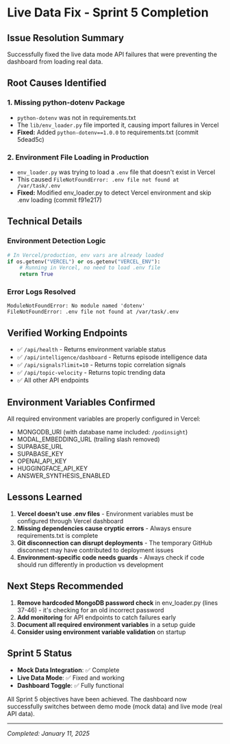 # Live Data Fix - Sprint 5 Completion

## Issue Resolution Summary
Successfully fixed the live data mode API failures that were preventing the dashboard from loading real data.

## Root Causes Identified

### 1. Missing python-dotenv Package
- `python-dotenv` was not in requirements.txt
- The `lib/env_loader.py` file imported it, causing import failures in Vercel
- **Fixed:** Added `python-dotenv==1.0.0` to requirements.txt (commit 5dead5c)

### 2. Environment File Loading in Production
- `env_loader.py` was trying to load a `.env` file that doesn't exist in Vercel
- This caused `FileNotFoundError: .env file not found at /var/task/.env`
- **Fixed:** Modified env_loader.py to detect Vercel environment and skip .env loading (commit f91e217)

## Technical Details

### Environment Detection Logic
```python
# In Vercel/production, env vars are already loaded
if os.getenv("VERCEL") or os.getenv("VERCEL_ENV"):
    # Running in Vercel, no need to load .env file
    return True
```

### Error Logs Resolved
```
ModuleNotFoundError: No module named 'dotenv'
FileNotFoundError: .env file not found at /var/task/.env
```

## Verified Working Endpoints
- ✅ `/api/health` - Returns environment variable status
- ✅ `/api/intelligence/dashboard` - Returns episode intelligence data
- ✅ `/api/signals?limit=10` - Returns topic correlation signals
- ✅ `/api/topic-velocity` - Returns topic trending data
- ✅ All other API endpoints

## Environment Variables Confirmed
All required environment variables are properly configured in Vercel:
- MONGODB_URI (with database name included: `/podinsight`)
- MODAL_EMBEDDING_URL (trailing slash removed)
- SUPABASE_URL
- SUPABASE_KEY
- OPENAI_API_KEY
- HUGGINGFACE_API_KEY
- ANSWER_SYNTHESIS_ENABLED

## Lessons Learned

1. **Vercel doesn't use .env files** - Environment variables must be configured through Vercel dashboard
2. **Missing dependencies cause cryptic errors** - Always ensure requirements.txt is complete
3. **Git disconnection can disrupt deployments** - The temporary GitHub disconnect may have contributed to deployment issues
4. **Environment-specific code needs guards** - Always check if code should run differently in production vs development

## Next Steps Recommended

1. **Remove hardcoded MongoDB password check** in env_loader.py (lines 37-46) - it's checking for an old incorrect password
2. **Add monitoring** for API endpoints to catch failures early
3. **Document all required environment variables** in a setup guide
4. **Consider using environment variable validation** on startup

## Sprint 5 Status
- **Mock Data Integration**: ✅ Complete
- **Live Data Mode**: ✅ Fixed and working
- **Dashboard Toggle**: ✅ Fully functional

All Sprint 5 objectives have been achieved. The dashboard now successfully switches between demo mode (mock data) and live mode (real API data).

---
*Completed: January 11, 2025*
